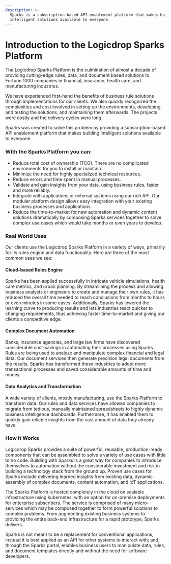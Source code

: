 ```yaml
---
description: >-
  Sparks is a subscription-based API enablement platform that makes building
  intelligent solutions available to everyone.
---
```


# Introduction to the Logicdrop Sparks Platform

The Logicdrop Sparks Platform is the culmination of almost a decade of providing cutting-edge rules, data, and document based solutions to Fortune 1000 companies in financial, insurance, health care, and manufacturing industries.

We have experienced first-hand the benefits of business rule solutions through implementations for our clients. We also quickly recognized the complexities and cost involved in setting up the environments, developing and testing the solutions, and maintaining them afterwards. The projects were costly and the delivery cycles were long.

Sparks was created to solve this problem by providing a subscription-based API enablement platform that makes building intelligent solutions available to everyone.

### **With the Sparks Platform you can:**

* Reduce total cost of ownership \(TCO\). There are no complicated environments for you to install or maintain.
* Minimize the need for highly specialized technical resources.
* Reduce errors and time spent in manual processes.
* Validate and gain insights from your data, using business rules, faster and more reliably.
* Integrate with applications or external systems using our rich API. Our modular platform design allows easy integration with your existing business processes and applications.
* Reduce the time-to-market for new automation and dynamic content solutions dramatically by composing Sparks services together to solve complex use cases which would take months or even years to develop. 

### Real World Uses

Our clients use the Logicdrop Sparks Platform in a variety of ways, primarily for its rules engine and data functionality. Here are three of the most common uses we see:

#### Cloud-based Rules Engine

Sparks has been applied successfully in intricate vehicle simulations, health care metrics, and urban planning. By streamlining the process and allowing business analysts or engineers to create and manage their own rules, it has reduced the overall time needed to reach conclusions from months to hours or even minutes in some cases. Additionally, Sparks has lowered the learning curve to producing results and lets industries react quicker to changing requirements, thus achieving faster time-to-market and giving our clients a competitive edge.

#### Complex Document Automation

Banks, insurance agencies, and large law firms have discovered considerable cost-savings in automating their processes using Sparks. Rules are being used to analyze and manipulate complex financial and legal data. Our document services then generate precision legal documents from the results. Sparks has transformed these industries to adopt more transactional processes and saved considerable amounts of time and money.

#### Data Analytics and Transformation

 A wide variety of clients, mostly manufacturing, use the Sparks Platform to transform data. Our rules and data services have allowed companies to migrate from tedious, manually maintained spreadsheets to highly dynamic business intelligence dashboards. Furthermore, It has enabled them to quickly gain reliable insights from the vast amount of data they already have.

### How it Works

Logicdrop Sparks provides a suite of powerful, reusable, production-ready components that can be assembled to solve a variety of use cases with little to no code. Building with Sparks is a great way for companies to introduce themselves to automation without the considerable investment and risk in building a technology stack from the ground up. Proven use cases for Sparks include delivering learned insights from existing data, dynamic assembly of complex documents, content automation, and IoT applications. 

The Sparks Platform is hosted completely in the cloud on scalable infrastructure using kubernetes, with an option for on-premise deployments for enterprise subscribers. The service is comprised of many micro-services which may be composed together to form powerful solutions to complex problems. From augmenting existing business systems to providing the entire back-end infrastructure for a rapid prototype, Sparks delivers. 

Sparks is not meant to be a replacement for conventional applications, instead it is best applied as an API for other systems to interact with; and, through the Sparks portal, enables business users to manipulate data, rules, and document templates directly and without the need for software developers.



